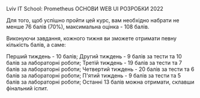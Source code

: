 Lviv IT School: Prometheus
ОСНОВИ WEB UI РОЗРОБКИ 2022

Для того, щоб успішно пройти цей курс, вам необхідно набрати не менше 76  балів (70%), максимальна оцінка - 108 балів.

Виконуючи завдання, кожного тижня ви зможете отримати певну кількість балів, а саме:

Перший тиждень - 10 балів;
Другий тиждень - 9 балів за тести та 10 балів за лабораторні роботи;
Третій тиждень - 19 балів за тести та 7 балів за лабораторні роботи;
Четвертий тиждень - 20 балів за тести та 6 балів за лабораторні роботи;
П'ятий тиждень - 9 балів за тести та 5 балів за лабораторні роботи;
Останні 13 балів можна отримати, склавши фінальний іспит. 


